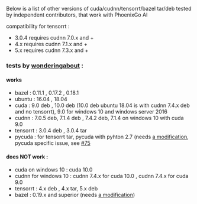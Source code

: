 Below is a list of other versions of cuda/cudnn/tensorrt/bazel tar/deb 
tested by independent contributors, that work with PhoenixGo AI

compatibility for tensorrt : 
- 3.0.4 requires cudnn 7.0.x and +
- 4.x requires cudnn 7.1.x and +
- 5.x requires cudnn 7.3.x and +

### tests by [wonderingabout](https://github.com/wonderingabout/) :

#### works
- bazel : 0.11.1 , 0.17.2 , 0.18.1
- ubuntu : 16.04 , 18.04 
- cuda : 9.0 deb , 10.0 deb (10.0 deb ubuntu 18.04 is with cudnn 
7.4.x deb and no tensorrt), 9.0 for windows 10 and windows server 
2016
- cudnn : 7.0.5 deb, 7.1.4 deb , 7.4.2 deb, 7.1.4 on windows 10 
with cuda 9.0
- tensorrt : 3.0.4 deb , 3.0.4 tar
- pycuda : for tensorrt tar, pycuda with pyhton 2.7 
(needs [a modification](http://0561blue.tistory.com/m/13?category=627413), 
pycuda specific issue, see [#75](https://github.com/Tencent/PhoenixGo/issues/75)

#### does NOT work : 
- cuda on windows 10 : cuda 10.0
- cudnn for windows 10 : cudnn 7.4.x for cuda 10.0 , cudnn 7.4.x for 
cuda 9.0
- tensorrt : 4.x deb , 4.x tar, 5.x deb
- bazel : 0.19.x and superior 
(needs [a modification](https://github.com/tensorflow/tensorflow/issues/23401))
